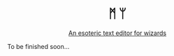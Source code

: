 <h1 align="center">ᛗ ᛘ</h1>

<p align="center"><u>An esoteric text editor for wizards</u></p>

To be finished soon...
